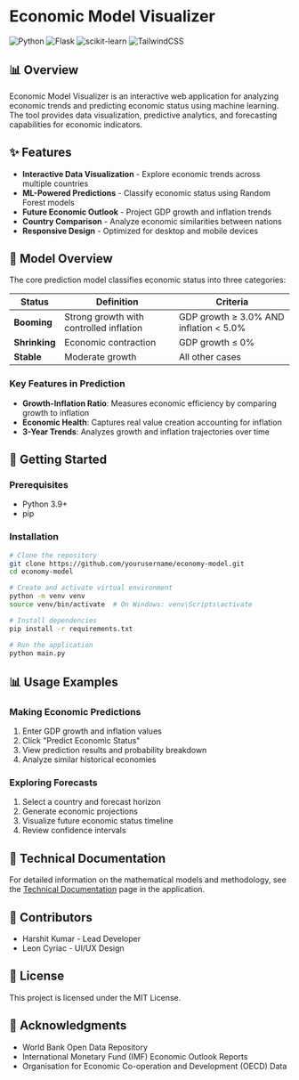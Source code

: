 # Economic Model Visualizer

![Python](https://img.shields.io/badge/Python-3.9+-blue?style=for-the-badge&logo=python&logoColor=white)
![Flask](https://img.shields.io/badge/Flask-2.0+-green?style=for-the-badge&logo=flask&logoColor=white)
![scikit-learn](https://img.shields.io/badge/scikit--learn-1.0+-orange?style=for-the-badge&logo=scikit-learn&logoColor=white)
![TailwindCSS](https://img.shields.io/badge/TailwindCSS-2.2+-38B2AC?style=for-the-badge&logo=tailwind-css&logoColor=white)

## 📊 Overview

Economic Model Visualizer is an interactive web application for analyzing economic trends and predicting economic status using machine learning. The tool provides data visualization, predictive analytics, and forecasting capabilities for economic indicators.

## ✨ Features

- **Interactive Data Visualization** - Explore economic trends across multiple countries
- **ML-Powered Predictions** - Classify economic status using Random Forest models
- **Future Economic Outlook** - Project GDP growth and inflation trends
- **Country Comparison** - Analyze economic similarities between nations
- **Responsive Design** - Optimized for desktop and mobile devices

## 🤖 Model Overview

The core prediction model classifies economic status into three categories:

| Status | Definition | Criteria |
|--------|------------|----------|
| **Booming** | Strong growth with controlled inflation | GDP growth ≥ 3.0% AND inflation < 5.0% |
| **Shrinking** | Economic contraction | GDP growth ≤ 0% |
| **Stable** | Moderate growth | All other cases |

### Key Features in Prediction

- **Growth-Inflation Ratio**: Measures economic efficiency by comparing growth to inflation
- **Economic Health**: Captures real value creation accounting for inflation
- **3-Year Trends**: Analyzes growth and inflation trajectories over time

## 🚀 Getting Started

### Prerequisites

- Python 3.9+
- pip

### Installation

```bash
# Clone the repository
git clone https://github.com/yourusername/economy-model.git
cd economy-model

# Create and activate virtual environment
python -m venv venv
source venv/bin/activate  # On Windows: venv\Scripts\activate

# Install dependencies
pip install -r requirements.txt

# Run the application
python main.py
```

## 📊 Usage Examples

### Making Economic Predictions

1. Enter GDP growth and inflation values
2. Click "Predict Economic Status"
3. View prediction results and probability breakdown
4. Analyze similar historical economies

### Exploring Forecasts

1. Select a country and forecast horizon
2. Generate economic projections
3. Visualize future economic status timeline
4. Review confidence intervals

## 📝 Technical Documentation

For detailed information on the mathematical models and methodology, see the [Technical Documentation](http://localhost:5000/technical-docs) page in the application.

## 👥 Contributors

- Harshit Kumar - Lead Developer
- Leon Cyriac - UI/UX Design

## 📄 License

This project is licensed under the MIT License.

## 🙏 Acknowledgments

- World Bank Open Data Repository
- International Monetary Fund (IMF) Economic Outlook Reports
- Organisation for Economic Co-operation and Development (OECD) Data
